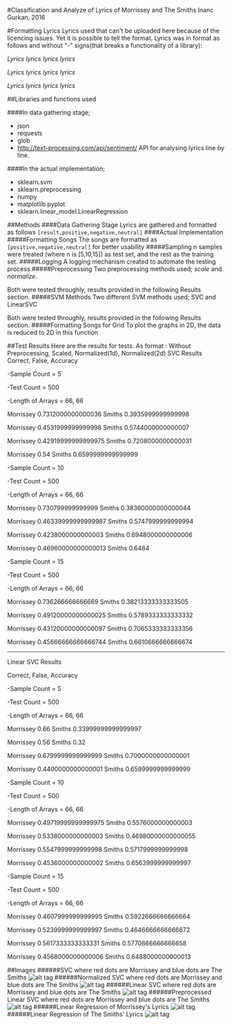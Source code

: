 #Classification and Analyze of Lyrics of Morrissey and The Smiths
Inanc Gurkan, 2016

#Formatting Lyrics
Lyrics used that can't be uploaded here because of the licencing issues. Yet it is possible to tell the format. Lyrics was in format as follows and without "-" signs(that breaks a functionality of a library):

*Lyrics lyrics lyrics lyrics*

*Lyrics lyrics lyrics lyrics*

*Lyrics lyrics lyrics lyrics*

##Libraries and functions used

####In data gathering stage;
* json
* requests
* glob
* http://text-processing.com/api/sentiment/ API for analysing lyrics line by line.

####In the actual implementation;
* sklearn.svm
* sklearn.preprocessing
* numpy
* matplotlib.pyplot
* sklearn.linear_model.LinearRegression

##Methods
####Data Gathering Stage
Lyrics are gathered and formatted as follows
`[result,positive,negative,neutral]`
####Actual Implementation
#####Formatting Songs
The songs are formatted as `[positive,negative,neutral]` for better usability
#####Sampling
n samples were treated (where n is [5,10,15]) as test set, and the rest as the training set.
#####Logging
A logging mechanism created to automate the testing process
#####Preprocessing
Two preprocessing methods used; *scale* and *normalize*.

Both were tested throughly, results provided in the following Results section.
#####SVM Methods
Two different SVM methods used; SVC and LinearSVC

Both were tested throughly, results provided in the following Results section.
#####Formatting Songs for Grid 
To plot the graphs in 2D, the data is reduced to 2D in this function

##Test Results
Here are the results for tests. As format : Without Preprocessing, Scaled, Normalized(1d), Normalized(2d)
SVC Results
Correct, False, Accuracy

-Sample Count = 5

-Test Count = 500

-Length of Arrays = 66, 66

Morrissey
0.7312000000000036
Smiths
0.3935999999999998

Morrissey
0.4531999999999998
Smiths
0.5744000000000007

Morrissey
0.42919999999999975
Smiths
0.7208000000000031

Morrissey
0.54
Smiths
0.6599999999999999


-Sample Count = 10

-Test Count = 500

-Length of Arrays = 66, 66

Morrissey
0.730799999999999
Smiths
0.38360000000000044

Morrissey
0.46339999999999987
Smiths
0.5747999999999994

Morrissey
0.4238000000000003
Smiths
0.6948000000000006

Morrissey
0.46960000000000013
Smiths
0.6484


-Sample Count = 15

-Test Count = 500

-Length of Arrays = 66, 66

Morrissey
0.736266666666669
Smiths
0.38213333333333505

Morrissey
0.49120000000000025
Smiths
0.5789333333333332

Morrissey
0.43120000000000097
Smiths
0.7065333333333356

Morrissey
0.45666666666666744
Smiths
0.6610666666666674

--------------------------------

Linear SVC Results

Correct, False, Accuracy

-Sample Count = 5

-Test Count = 500

-Length of Arrays = 66, 66


Morrissey
0.66
Smiths
0.33999999999999997

Morrissey
0.56
Smiths
0.32

Morrissey
0.6799999999999999
Smiths
0.7000000000000001

Morrissey
0.4400000000000001
Smiths
0.6599999999999999


-Sample Count = 10

-Test Count = 500

-Length of Arrays = 66, 66

Morrissey
0.49719999999999975
Smiths
0.5576000000000003

Morrissey
0.5338000000000003
Smiths
0.46980000000000055

Morrissey
0.5547999999999998
Smiths
0.5717999999999998

Morrissey
0.4536000000000002
Smiths
0.6563999999999997


-Sample Count = 15

-Test Count = 500

-Length of Arrays = 66, 66

Morrissey
0.4607999999999995
Smiths
0.5922666666666664

Morrissey
0.5239999999999997
Smiths
0.4646666666666672

Morrissey
0.5617333333333331
Smiths
0.5770666666666658

Morrissey
0.4568000000000006
Smiths
0.6488000000000013

##Images
######SVC where red dots are Morrissey and blue dots are The Smiths
![alt tag](./img/Linear%20SVC.png)
######Normalized SVC where red dots are Morrissey and blue dots are The Smiths
![alt tag](./img/Normalized%20SVC.png)
######Linear SVC where red dots are Morrissey and blue dots are The Smiths
![alt tag](./img/Linear%20SVC.png)
######Preprocessed Linear SVC where red dots are Morrissey and blue dots are The Smiths
![alt tag](./img/PPd%20Linear%20SVC.png)
######Linear Regression of Morrissey's Lyrics
![alt tag](./img/LinearRegressionMorrissey.png)
######Linear Regression of The Smiths' Lyrics
![alt tag](./img/LinearRegressionTheSmiths.png)